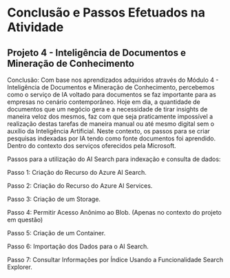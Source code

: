 # Conclusão e Passos Efetuados na Atividade

## Projeto 4 - Inteligência de Documentos e Mineração de Conhecimento

Conclusão: Com base nos aprendizados adquiridos através do Módulo 4 - Inteligência de Documentos e Mineração de Conhecimento, percebemos como o serviço de IA voltado para documentos se faz importante para as empresas no cenário contemporâneo. Hoje em dia, a quantidade de documentos que um negócio gera e a necessidade de tirar insights de maneira veloz dos mesmos, faz com que seja praticamente impossível a realização destas tarefas de maneira manual ou até mesmo digital sem o auxílio da Inteligência Artificial. Neste contexto, os passos para se criar pesquisas indexadas por IA tendo como fonte documentos foi aprendido. Dentro do contexto dos serviços oferecidos pela Microsoft.

Passos para a utilização do AI Search para indexação e consulta de dados:

Passo 1: Criação do Recurso do Azure AI Search.

Passo 2: Criação do Recurso do Azure AI Services.

Passo 3: Criação de um Storage.

Passo 4: Permitir Acesso Anônimo ao Blob. (Apenas no contexto do projeto em questão)

Passo 5: Criação de um Container.

Passo 6: Importação dos Dados para o AI Search.

Passo 7: Consultar Informações por Índice Usando a Funcionalidade Search Explorer.

